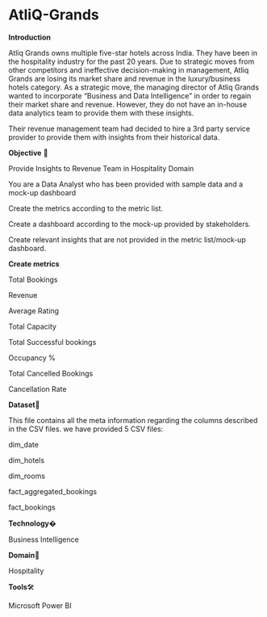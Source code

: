 # AtliQ-Grands
**Introduction**

Atliq Grands owns multiple five-star hotels across India. They have been in the hospitality industry for the past 20 years. Due to strategic moves from other competitors and ineffective decision-making in management, Atliq Grands are losing its market share and revenue in the luxury/business hotels category. As a strategic move, the managing director of Atliq Grands wanted to incorporate “Business and Data Intelligence” in order to regain their market share and revenue. However, they do not have an in-house data analytics team to provide them with these insights.

Their revenue management team had decided to hire a 3rd party service provider to provide them with insights from their historical data.

**Objective** 🎯

Provide Insights to Revenue Team in Hospitality Domain

You are a Data Analyst who has been provided with sample data and a mock-up dashboard

Create the metrics according to the metric list.

Create a dashboard according to the mock-up provided by stakeholders.

Create relevant insights that are not provided in the metric list/mock-up dashboard.

**Create metrics**

Total Bookings

Revenue

Average Rating

Total Capacity

Total Successful bookings

Occupancy %

Total Cancelled Bookings

Cancellation Rate

**Dataset**📀

This file contains all the meta information regarding the columns described in the CSV files. we have provided 5 CSV files:

dim_date

dim_hotels

dim_rooms

fact_aggregated_bookings

fact_bookings

**Technology**�

Business Intelligence

**Domain**🛒

Hospitality

**Tools**🛠

Microsoft Power BI

